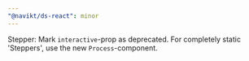 ```yaml
---
"@navikt/ds-react": minor
---
```


Stepper: Mark `interactive`-prop as deprecated. For completely static 'Steppers', use the new `Process`-component.
